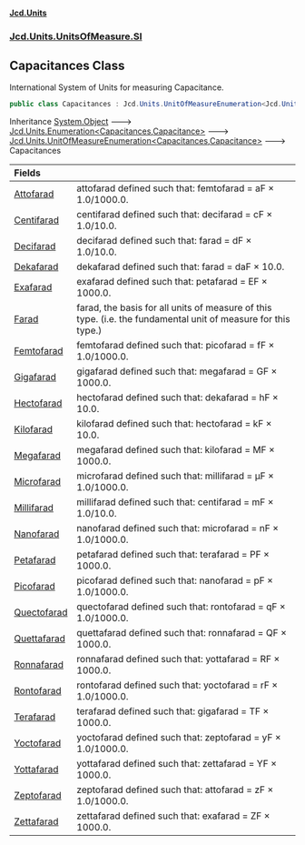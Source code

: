 #### [Jcd.Units](index 'index')
### [Jcd.Units.UnitsOfMeasure.SI](Jcd.Units.UnitsOfMeasure.SI 'Jcd.Units.UnitsOfMeasure.SI')

## Capacitances Class

International System of Units for measuring Capacitance.

```csharp
public class Capacitances : Jcd.Units.UnitOfMeasureEnumeration<Jcd.Units.UnitsOfMeasure.SI.Capacitances, Jcd.Units.UnitTypes.Capacitance>
```

Inheritance [System.Object](https://docs.microsoft.com/en-us/dotnet/api/System.Object 'System.Object') &#129106; [Jcd.Units.Enumeration&lt;](Enumeration_TEnumeration,T_ 'Jcd.Units.Enumeration<TEnumeration,T>')[Capacitances](Capacitances 'Jcd.Units.UnitsOfMeasure.SI.Capacitances')[,](Enumeration_TEnumeration,T_ 'Jcd.Units.Enumeration<TEnumeration,T>')[Capacitance](Capacitance 'Jcd.Units.UnitTypes.Capacitance')[&gt;](Enumeration_TEnumeration,T_ 'Jcd.Units.Enumeration<TEnumeration,T>') &#129106; [Jcd.Units.UnitOfMeasureEnumeration&lt;](UnitOfMeasureEnumeration_TEnumeration,T_ 'Jcd.Units.UnitOfMeasureEnumeration<TEnumeration,T>')[Capacitances](Capacitances 'Jcd.Units.UnitsOfMeasure.SI.Capacitances')[,](UnitOfMeasureEnumeration_TEnumeration,T_ 'Jcd.Units.UnitOfMeasureEnumeration<TEnumeration,T>')[Capacitance](Capacitance 'Jcd.Units.UnitTypes.Capacitance')[&gt;](UnitOfMeasureEnumeration_TEnumeration,T_ 'Jcd.Units.UnitOfMeasureEnumeration<TEnumeration,T>') &#129106; Capacitances

| Fields | |
| :--- | :--- |
| [Attofarad](Capacitances.Attofarad 'Jcd.Units.UnitsOfMeasure.SI.Capacitances.Attofarad') | attofarad defined such that: femtofarad = aF × 1.0/1000.0. |
| [Centifarad](Capacitances.Centifarad 'Jcd.Units.UnitsOfMeasure.SI.Capacitances.Centifarad') | centifarad defined such that: decifarad = cF × 1.0/10.0. |
| [Decifarad](Capacitances.Decifarad 'Jcd.Units.UnitsOfMeasure.SI.Capacitances.Decifarad') | decifarad defined such that: farad = dF × 1.0/10.0. |
| [Dekafarad](Capacitances.Dekafarad 'Jcd.Units.UnitsOfMeasure.SI.Capacitances.Dekafarad') | dekafarad defined such that: farad = daF × 10.0. |
| [Exafarad](Capacitances.Exafarad 'Jcd.Units.UnitsOfMeasure.SI.Capacitances.Exafarad') | exafarad defined such that: petafarad = EF × 1000.0. |
| [Farad](Capacitances.Farad 'Jcd.Units.UnitsOfMeasure.SI.Capacitances.Farad') | farad, the basis for all units of measure of this type. (i.e. the fundamental unit of measure for this type.) |
| [Femtofarad](Capacitances.Femtofarad 'Jcd.Units.UnitsOfMeasure.SI.Capacitances.Femtofarad') | femtofarad defined such that: picofarad = fF × 1.0/1000.0. |
| [Gigafarad](Capacitances.Gigafarad 'Jcd.Units.UnitsOfMeasure.SI.Capacitances.Gigafarad') | gigafarad defined such that: megafarad = GF × 1000.0. |
| [Hectofarad](Capacitances.Hectofarad 'Jcd.Units.UnitsOfMeasure.SI.Capacitances.Hectofarad') | hectofarad defined such that: dekafarad = hF × 10.0. |
| [Kilofarad](Capacitances.Kilofarad 'Jcd.Units.UnitsOfMeasure.SI.Capacitances.Kilofarad') | kilofarad defined such that: hectofarad = kF × 10.0. |
| [Megafarad](Capacitances.Megafarad 'Jcd.Units.UnitsOfMeasure.SI.Capacitances.Megafarad') | megafarad defined such that: kilofarad = MF × 1000.0. |
| [Microfarad](Capacitances.Microfarad 'Jcd.Units.UnitsOfMeasure.SI.Capacitances.Microfarad') | microfarad defined such that: millifarad = μF × 1.0/1000.0. |
| [Millifarad](Capacitances.Millifarad 'Jcd.Units.UnitsOfMeasure.SI.Capacitances.Millifarad') | millifarad defined such that: centifarad = mF × 1.0/10.0. |
| [Nanofarad](Capacitances.Nanofarad 'Jcd.Units.UnitsOfMeasure.SI.Capacitances.Nanofarad') | nanofarad defined such that: microfarad = nF × 1.0/1000.0. |
| [Petafarad](Capacitances.Petafarad 'Jcd.Units.UnitsOfMeasure.SI.Capacitances.Petafarad') | petafarad defined such that: terafarad = PF × 1000.0. |
| [Picofarad](Capacitances.Picofarad 'Jcd.Units.UnitsOfMeasure.SI.Capacitances.Picofarad') | picofarad defined such that: nanofarad = pF × 1.0/1000.0. |
| [Quectofarad](Capacitances.Quectofarad 'Jcd.Units.UnitsOfMeasure.SI.Capacitances.Quectofarad') | quectofarad defined such that: rontofarad = qF × 1.0/1000.0. |
| [Quettafarad](Capacitances.Quettafarad 'Jcd.Units.UnitsOfMeasure.SI.Capacitances.Quettafarad') | quettafarad defined such that: ronnafarad = QF × 1000.0. |
| [Ronnafarad](Capacitances.Ronnafarad 'Jcd.Units.UnitsOfMeasure.SI.Capacitances.Ronnafarad') | ronnafarad defined such that: yottafarad = RF × 1000.0. |
| [Rontofarad](Capacitances.Rontofarad 'Jcd.Units.UnitsOfMeasure.SI.Capacitances.Rontofarad') | rontofarad defined such that: yoctofarad = rF × 1.0/1000.0. |
| [Terafarad](Capacitances.Terafarad 'Jcd.Units.UnitsOfMeasure.SI.Capacitances.Terafarad') | terafarad defined such that: gigafarad = TF × 1000.0. |
| [Yoctofarad](Capacitances.Yoctofarad 'Jcd.Units.UnitsOfMeasure.SI.Capacitances.Yoctofarad') | yoctofarad defined such that: zeptofarad = yF × 1.0/1000.0. |
| [Yottafarad](Capacitances.Yottafarad 'Jcd.Units.UnitsOfMeasure.SI.Capacitances.Yottafarad') | yottafarad defined such that: zettafarad = YF × 1000.0. |
| [Zeptofarad](Capacitances.Zeptofarad 'Jcd.Units.UnitsOfMeasure.SI.Capacitances.Zeptofarad') | zeptofarad defined such that: attofarad = zF × 1.0/1000.0. |
| [Zettafarad](Capacitances.Zettafarad 'Jcd.Units.UnitsOfMeasure.SI.Capacitances.Zettafarad') | zettafarad defined such that: exafarad = ZF × 1000.0. |
